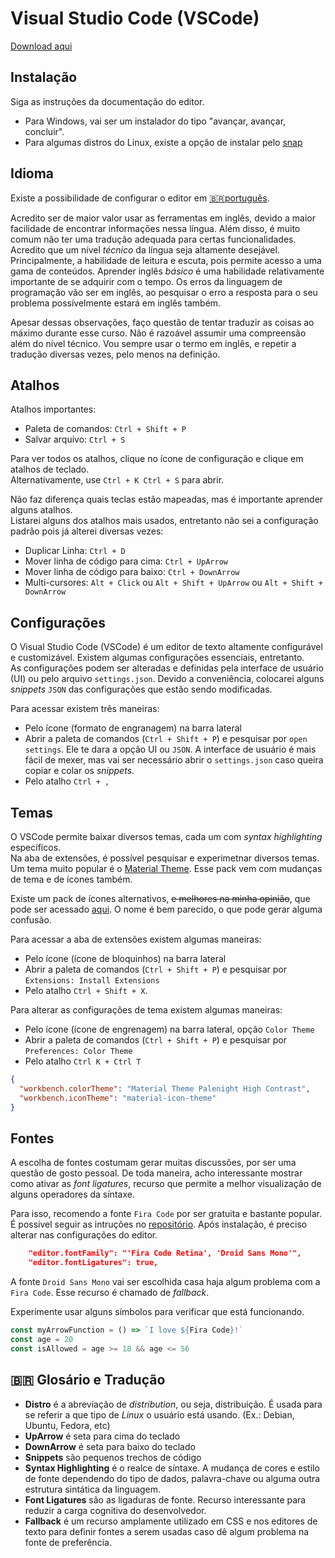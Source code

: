 # Visual Studio Code (VSCode)

[Download aqui](https://code.visualstudio.com/)

## Instalação

Siga as instruções da documentação do editor.

- Para Windows, vai ser um instalador do tipo "avançar, avançar, concluir".
- Para algumas distros do Linux, existe a opção de instalar pelo [snap](https://snapcraft.io/code)

## Idioma

Existe a possibilidade de configurar o editor em [:brazil:português](https://marketplace.visualstudio.com/items?itemName=MS-CEINTL.vscode-language-pack-pt-BR).

Acredito ser de maior valor usar as ferramentas em inglês, devido a maior facilidade de encontrar informações nessa língua. Além disso, é muito comum não ter uma tradução adequada para certas funcionalidades. Acredito que um nível _técnico_ da língua seja altamente desejável. Principalmente, a habilidade de leitura e escuta, pois permite acesso a uma gama de conteúdos. Aprender inglês _básico_ é uma habilidade relativamente importante de se adquirir com o tempo. Os erros da linguagem de programação vão ser em inglês, ao pesquisar o erro a resposta para o seu problema possívelmente estará em inglês também.

Apesar dessas observações, faço questão de tentar traduzir as coisas ao máximo durante esse curso. Não é razoável assumir uma compreensão além do nível técnico. Vou sempre usar o termo em inglês, e repetir a tradução diversas vezes, pelo menos na definição.

## Atalhos

Atalhos importantes:

- Paleta de comandos: `Ctrl + Shift + P`
- Salvar arquivo: `Ctrl + S`

Para ver todos os atalhos, clique no ícone de configuração e clique em atalhos de teclado.  
Alternativamente, use `Ctrl + K Ctrl + S` para abrir.

Não faz diferença quais teclas estão mapeadas, mas é importante aprender alguns atalhos.  
Listarei alguns dos atalhos mais usados, entretanto não sei a configuração padrão pois já alterei diversas vezes:

- Duplicar Linha: `Ctrl + D`
- Mover linha de código para cima: `Ctrl + UpArrow`
- Mover linha de código para baixo: `Ctrl + DownArrow`
- Multi-cursores: `Alt + Click` ou `Alt + Shift + UpArrow` ou `Alt + Shift + DownArrow`

## Configurações

O Visual Studio Code (VSCode) é um editor de texto altamente configurável e customizável. Existem algumas configurações essenciais, entretanto.  
As configurações podem ser alteradas e definidas pela interface de usuário (UI) ou pelo arquivo `settings.json`. Devido a conveniência, colocarei alguns _snippets_ `JSON` das configurações que estão sendo modificadas.

Para acessar existem três maneiras:

- Pelo ícone (formato de engranagem) na barra lateral
- Abrir a paleta de comandos (`Ctrl + Shift + P`) e pesquisar por `open settings`. Ele te dara a opção UI ou `JSON`. A interface de usuário é mais fácil de mexer, mas vai ser necessário abrir o `settings.json` caso queira copiar e colar os _snippets_.
- Pelo atalho `Ctrl + ,`

## Temas

O VSCode permite baixar diversos temas, cada um com _syntax highlighting_ específicos.  
Na aba de extensões, é possível pesquisar e experimetnar diversos temas. Um tema muito popular é o [Material Theme](https://marketplace.visualstudio.com/items?itemName=Equinusocio.vsc-material-theme). Esse pack vem com mudanças de tema e de ícones também.

Existe um pack de ícones alternativos, ~~e melhores na minha opinião~~, que pode ser acessado [aqui](https://marketplace.visualstudio.com/items?itemName=PKief.material-icon-theme). O nome é bem parecido, o que pode gerar alguma confusão.

Para acessar a aba de extensões existem algumas maneiras:

- Pelo ícone (ícone de bloquinhos) na barra lateral
- Abrir a paleta de comandos (`Ctrl + Shift + P`) e pesquisar por `Extensions: Install Extensions`
- Pelo atalho `Ctrl + Shift + X`.

Para alterar as configurações de tema existem algumas maneiras:

- Pelo ícone (ícone de engrenagem) na barra lateral, opção `Color Theme`
- Abrir a paleta de comandos (`Ctrl + Shift + P`) e pesquisar por `Preferences: Color Theme`
- Pelo atalho `Ctrl K + Ctrl T`

```json
{
  "workbench.colorTheme": "Material Theme Palenight High Contrast",
  "workbench.iconTheme": "material-icon-theme"
}
```

## Fontes

A escolha de fontes costumam gerar muitas discussões, por ser uma questão de gosto pessoal. De toda maneira, acho interessante mostrar como ativar as _font ligatures_, recurso que permite a melhor visualização de alguns operadores da síntaxe.

Para isso, recomendo a fonte `Fira Code` por ser gratuita e bastante popular. É possível seguir as intruções no [repositório](https://github.com/tonsky/FiraCode). Após instalação, é preciso alterar nas configurações do editor.

```json
    "editor.fontFamily": "'Fira Code Retina', 'Droid Sans Mono'",
    "editor.fontLigatures": true,
```

A fonte `Droid Sans Mono` vai ser escolhida casa haja algum problema com a `Fira Code`. Esse recurso é chamado de _fallback_.

Experimente usar alguns símbolos para verificar que está funcionando.

```javascript
const myArrowFunction = () => `I love ${Fira Code}!`
const age = 20
const isAllowed = age >= 18 && age <= 56
```

## :brazil: Glosário e Tradução

- **Distro** é a abreviação de _distribution_, ou seja, distribuição. É usada para se referir a que tipo de _Linux_ o usuário está usando. (Ex.: Debian, Ubuntu, Fedora, etc)
- **UpArrow** é seta para cima do teclado
- **DownArrow** é seta para baixo do teclado
- **Snippets** são pequenos trechos de código
- **Syntax Highlighting** é o realce de síntaxe. A mudança de cores e estilo de fonte dependendo do tipo de dados, palavra-chave ou alguma outra estrutura sintática da linguagem.
- **Font Ligatures** são as ligaduras de fonte. Recurso interessante para reduzir a carga cognitiva do desenvolvedor.
- **Fallback** é um recurso amplamente utilizado em CSS e nos editores de texto para definir fontes a serem usadas caso dê algum problema na fonte de preferência.
